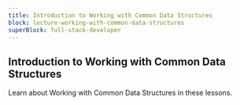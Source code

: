 ```yaml
---
title: Introduction to Working with Common Data Structures
block: lecture-working-with-common-data-structures
superBlock: full-stack-developer
---
```


## Introduction to Working with Common Data Structures

Learn about Working with Common Data Structures in these lessons.
